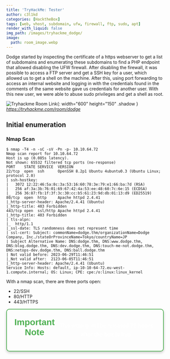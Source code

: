 ```yaml
---
title: 'TryHackMe: Tester'
author: c3l1kd
categories: [HacktheBox]
tags: [web, vhost, subdomain, ufw, firewall, ftp, sudo, apt]
render_with_liquid: false
img_path: /images/tryhackme_dodge/
image:
  path: room_image.webp
---
```


Dodge started by inspecting the certificate of a https webserver to get a list of subdomains and enumerating these subdomains to find a PHP endpoint that allowed disabling the UFW firewall. After disabling the firewall, it was possible to access a FTP server and get a SSH key for a user, which allowed us to get a shell on the machine. After this, using port forwarding to access an internal website and logging in with the credentials found in the comments of the same website gave us credentials for another user. With this new user, we were able to abuse sudo privileges and get a shell as root.

![Tryhackme Room Link](room_card.webp){: width="600" height="150" .shadow }
_<https://tryhackme.com/room/dodge>_

## Initial enumeration

### Nmap Scan

```console
$ nmap -T4 -n -sC -sV -Pn -p- 10.10.64.72
Nmap scan report for 10.10.64.72
Host is up (0.085s latency).
Not shown: 65532 filtered tcp ports (no-response)
PORT    STATE SERVICE  VERSION
22/tcp  open  ssh      OpenSSH 8.2p1 Ubuntu 4ubuntu0.3 (Ubuntu Linux; protocol 2.0)
| ssh-hostkey: 
|   3072 12:22:46:5a:8c:3a:53:16:60:78:3e:79:e1:66:ba:7d (RSA)
|   256 af:3a:3b:76:01:69:67:42:4a:53:ee:48:60:7c:6e:15 (ECDSA)
|_  256 36:87:fb:1f:3f:3c:30:cc:b5:61:23:9d:db:01:13:d9 (ED25519)
80/tcp  open  http     Apache httpd 2.4.41
|_http-server-header: Apache/2.4.41 (Ubuntu)
|_http-title: 403 Forbidden
443/tcp open  ssl/http Apache httpd 2.4.41
|_http-title: 403 Forbidden
| tls-alpn: 
|_  http/1.1
|_ssl-date: TLS randomness does not represent time
| ssl-cert: Subject: commonName=dodge.thm/organizationName=Dodge Company, Inc./stateOrProvinceName=Tokyo/countryName=JP
| Subject Alternative Name: DNS:dodge.thm, DNS:www.dodge.thm, DNS:blog.dodge.thm, DNS:dev.dodge.thm, DNS:touch-me-not.dodge.thm, DNS:netops-dev.dodge.thm, DNS:ball.dodge.thm
| Not valid before: 2023-06-29T11:46:51
|_Not valid after:  2123-06-05T11:46:51
|_http-server-header: Apache/2.4.41 (Ubuntu)
Service Info: Hosts: default, ip-10-10-64-72.eu-west-1.compute.internal; OS: Linux; CPE: cpe:/o:linux:linux_kernel
```
With a nmap scan, there are three ports open:
- 22/SSH
- 80/HTTP
- 443/HTTPS




<html lang="en">
<head>
  <meta charset="UTF-8">
  <meta name="viewport" content="width=device-width, initial-scale=1.0">

  <style>
    .note-container {
      border: 2px solid #4CAF50;
      font-family: Arial, sans-serif;
      display: flex;
      justify-content: center;
      align-items: center;
      border-radius: 10px;
      padding: 20px;
      box-shadow: 0 4px 8px rgba(0, 0, 0, 0.2);
      max-width: 600px;
      text-align: center;
      
    }
    .note-container h1 {
      margin-top: 0;
      color: #4CAF50;
    }
    .note-container p {
      font-size: 1.1rem;
      line-height: 1.6;
      color: white;
    }
  </style>
</head>
<body>
  <div class="note-container">
    <h1>Important Note</h1>
    <p>
      This writeup will be released <strong>72 hours after the box is live</strong>.
    </p>
  </div>
</body>
</html>
